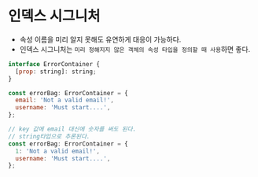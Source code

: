 # 인덱스 시그니처

- 속성 이름을 미리 알지 못해도 유연하게 대응이 가능하다.
- 인덱스 시그니처는 `미리 정해지지 않은 객체의 속성 타입을 정의할 때 사용`하면 좋다.
```js
interface ErrorContainer {
  [prop: string]: string;
}

const errorBag: ErrorContainer = {
  email: 'Not a valid email!',
  username: 'Must start....',
};

// key 값에 email 대신에 숫자를 써도 된다.
// string타입으로 추론된다.
const errorBag: ErrorContainer = {
  1: 'Not a valid email!',
  username: 'Must start....',
};
```
